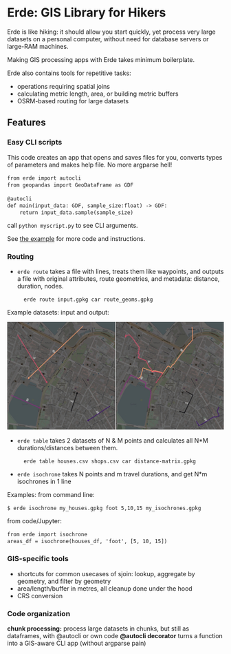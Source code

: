 # Erde: GIS Library for Hikers

Erde is like hiking: it should allow you start quickly, yet process very large datasets on a personal computer, without need for database servers or large-RAM machines.

Making GIS processing apps with Erde takes minimum boilerplate.

Erde also contains tools for repetitive tasks:

* operations requiring spatial joins
* calculating metric length, area, or building metric buffers
* OSRM-based routing for large datasets

## Features

### Easy CLI scripts

This code creates an app that opens and saves files for you, converts types of parameters and makes help file. No more argparse hell!

	from erde import autocli
	from geopandas import GeoDataFrame as GDF

	@autocli
	def main(input_data: GDF, sample_size:float) -> GDF:
		return input_data.sample(sample_size)

call `python myscript.py` to see CLI arguments.

See [the example](examples/2_minimal_cli_app/) for more code and instructions.

### Routing

* `erde route` takes a file with lines, treats them like waypoints, and outputs a file with original attributes, route geometries, and metadata: distance, duration, nodes.

		erde route input.gpkg car route_geoms.gpkg

Example datasets: input and output:

![datasets of routing directions and outputs](tests/route/reykjavik.jpg)

* `erde table` takes 2 datasets of N & M points and calculates all N\*M durations/distances between them.

		erde table houses.csv shops.csv car distance-matrix.gpkg

* `erde isochrone`  takes N points and m travel durations, and get N\*m isochrones in 1 line

Examples: from command line:

	$ erde isochrone my_houses.gpkg foot 5,10,15 my_isochrones.gpkg

from code/Jupyter:

	from erde import isochrone
	areas_df = isochrone(houses_df, 'foot', [5, 10, 15])

### GIS-specific tools

* shortcuts for common usecases of sjoin: lookup, aggregate by geometry, and filter by geometry
* area/length/buffer in metres, all cleanup done under the hood
* CRS conversion

### Code organization

**chunk processing:** process large datasets in chunks, but still as dataframes, with @autocli or own code
**@autocli decorator** turns a function into a GIS-aware CLI app (without argparse pain)

